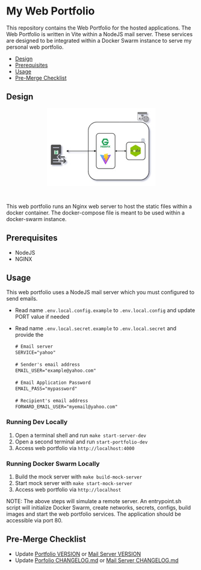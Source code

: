# My Web Portfolio

This repository contains the Web Portfolio for the hosted applications. The Web Portfolio is written in Vite within a NodeJS mail server. These services are designed to be integrated within a Docker Swarm instance to serve my personal web portfolio.

* [Design](#design)
* [Prerequisites](#prerequisites)
* [Usage](#usage)
* [Pre-Merge Checklist](#pre-merge-checklist)

## Design
<p align="center">
 <img src="./docs/Web-Portfolio.jpg" style="display: block; margin: 0 auto">
</p>

<br/>

This web portfolio runs an Nginx web server to host the static files within a docker container. The docker-compose file is meant to be used within a docker-swarm instance.

## Prerequisites
* NodeJS
* NGINX

## Usage

This web portfolio uses a NodeJS mail server which you must configured to send emails. 

* Read name `.env.local.config.example` to `.env.local.config` and update PORT value if needed
* Read name  `.env.local.secret.example` to `.env.local.secret` and provide the

  ```
  # Email server
  SERVICE="yahoo"
  
  # Sender's email address
  EMAIL_USER="example@yahoo.com"

  # Email Application Password
  EMAIL_PASS="mypassword"

  # Recipient's email address
  FORWARD_EMAIL_USER="myemail@yahoo.com"
  ```

### Running Dev Locally
1. Open a terminal shell and run `make start-server-dev`
2. Open a second terminal and run  `start-portfolio-dev`
3. Access web portfolio via `http://localhost:4000`

### Running Docker Swarm Locally
1. Build the mock server with `make build-mock-server`
2. Start mock server with `make start-mock-server`
3. Access web portfolio via `http://localhost`

NOTE: The above steps will simulate a remote server. An entrypoint.sh script will initialize Docker Swarm, create networks, secrets, configs, build images and start the web portfolio services. The application should be accessible via port 80.

## Pre-Merge Checklist
* Update [Portfolio VERSION](./portfolio/VERSION) or [Mail Server VERSION](./mail-server/VERSION)
* Update [Porfolio CHANGELOG.md](./portfolio/CHANGELOG.md) or [Mail Server CHANGELOG.md](./mail-server/CHANGELOG.md)